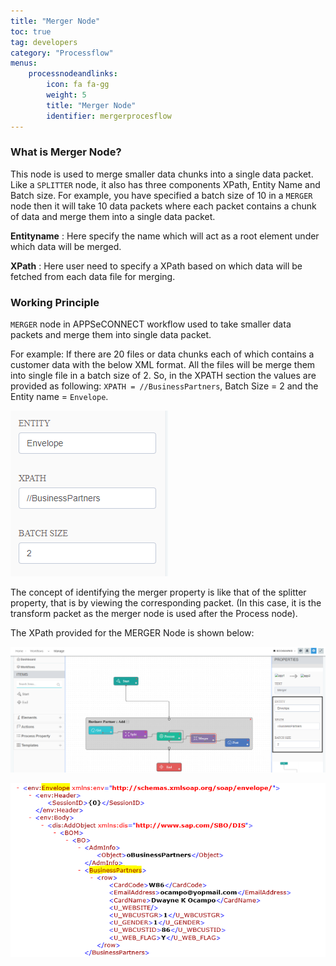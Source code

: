 ```yaml
---
title: "Merger Node"
toc: true
tag: developers
category: "Processflow"
menus: 
    processnodeandlinks:
        icon: fa fa-gg
        weight: 5
        title: "Merger Node" 
        identifier: mergerprocesflow
---
```

### What is Merger Node?

This node is used to merge smaller data chunks into a single data packet. Like a `SPLITTER` node, it also has three components XPath, Entity Name and Batch size. For example, you have specified a batch size of 10 in a `MERGER` node then it will take 10 data packets where each packet contains a chunk of data and merge them into a single data packet.

**Entityname** : Here specify the name which will act as a root element under which data will be merged.

**XPath** : Here user need to specify a XPath based on which data will be fetched from each data file for merging.

### Working Principle

`MERGER` node in APPSeCONNECT workflow used to take smaller data packets and merge them into single data packet.

For example: If there are 20 files or data chunks each of which contains a customer data with the below XML format. All the files will be merge them into single file in a batch size of 2. So, in the XPATH section the values are provided as following:
 `XPATH = //BusinessPartners`, Batch Size = 2 and the Entity name = `Envelope`.

![Merger2](/staticfiles/workflow-management/media/Merger/Merger2.png)

The concept of identifying the merger property is like that of the splitter property, that is by viewing the corresponding packet. 
(In this case, it is the transform packet as the merger node is used after the Process node).

The XPath provided for the MERGER Node is shown below:

![Merger3](/staticfiles/workflow-management/media/Merger/Merger3.png)

![Merger4](/staticfiles/workflow-management/media/Merger/Merger4.png)


